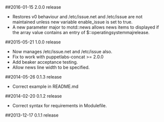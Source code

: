 ##2016-01-15  2.0.0 release
- Restores v0 behaviour and /etc/issue.net and /etc/issue
  are not maintained unless new variable enable_issue 
  is set to true.
- A new parameter major to motd::news allows news items
  to displayed if the array value contains an entry
  of $::operatingsystemmajrelease.

##2015-05-21  1.0.0 release
- Now manages /etc/issue.net and /etc/issue also.
- Fix to work with puppetlabs-concat >= 2.0.0
- Add beaker acceptance testing.
- Allow news line width to be specified.

##2014-05-26  0.1.3 release
- Correct example in README.md

##2014-02-20  0.1.2 release
- Correct syntax for requirements in Modulefile.

##2013-12-17  0.1.1 release

